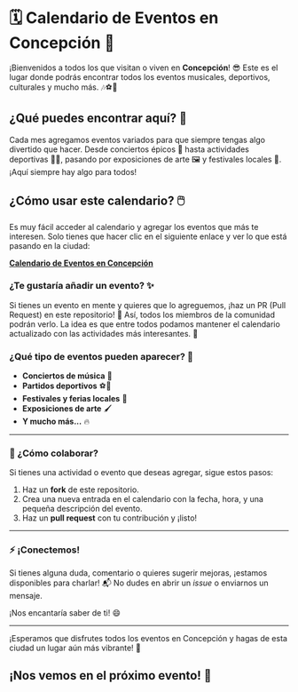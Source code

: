 # 🗓️ Calendario de Eventos en Concepción 🎉

¡Bienvenidos a todos los que visitan o viven en **Concepción**! 😎 Este es el lugar donde podrás encontrar todos los eventos musicales, deportivos, culturales y mucho más. 🎶⚽🎨

## ¿Qué puedes encontrar aquí? 🤔

Cada mes agregamos eventos variados para que siempre tengas algo divertido que hacer. Desde conciertos épicos 🎤 hasta actividades deportivas 🏃‍♂️, pasando por exposiciones de arte 🖼️ y festivales locales 🎪. ¡Aquí siempre hay algo para todos!

## ¿Cómo usar este calendario? 🖱️

Es muy fácil acceder al calendario y agregar los eventos que más te interesen. Solo tienes que hacer clic en el siguiente enlace y ver lo que está pasando en la ciudad:

[**Calendario de Eventos en Concepción**](https://calendar.google.com/calendar/embed?src=503528309cedbb2e46727a3da1891488630b101058bfabaecf3688a42bb3987a%40group.calendar.google.com&ctz=America%2FSantiago)

### ¿Te gustaría añadir un evento? ✨

Si tienes un evento en mente y quieres que lo agreguemos, ¡haz un PR (Pull Request) en este repositorio! 🎉 Así, todos los miembros de la comunidad podrán verlo. La idea es que entre todos podamos mantener el calendario actualizado con las actividades más interesantes. 📅

### ¿Qué tipo de eventos pueden aparecer? 🤩

- **Conciertos de música** 🎵
- **Partidos deportivos** ⚽🏀
- **Festivales y ferias locales** 🎉
- **Exposiciones de arte** 🖌️
- **Y mucho más...** 🔥

---

### 🤖 ¿Cómo colaborar?

Si tienes una actividad o evento que deseas agregar, sigue estos pasos:

1. Haz un **fork** de este repositorio.
2. Crea una nueva entrada en el calendario con la fecha, hora, y una pequeña descripción del evento.
3. Haz un **pull request** con tu contribución y ¡listo!

---

### ⚡ ¡Conectemos! 

Si tienes alguna duda, comentario o quieres sugerir mejoras, ¡estamos disponibles para charlar! 📬 No dudes en abrir un *issue* o enviarnos un mensaje.

¡Nos encantaría saber de ti! 😄

---

¡Esperamos que disfrutes todos los eventos en Concepción y hagas de esta ciudad un lugar aún más vibrante! 🎉

## ¡Nos vemos en el próximo evento! 👋
